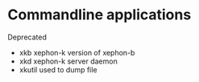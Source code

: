 # Commandline applications

Deprecated

- xkb xephon-k version of xephon-b
- xkd xephon-k server daemon
- xkutil used to dump file